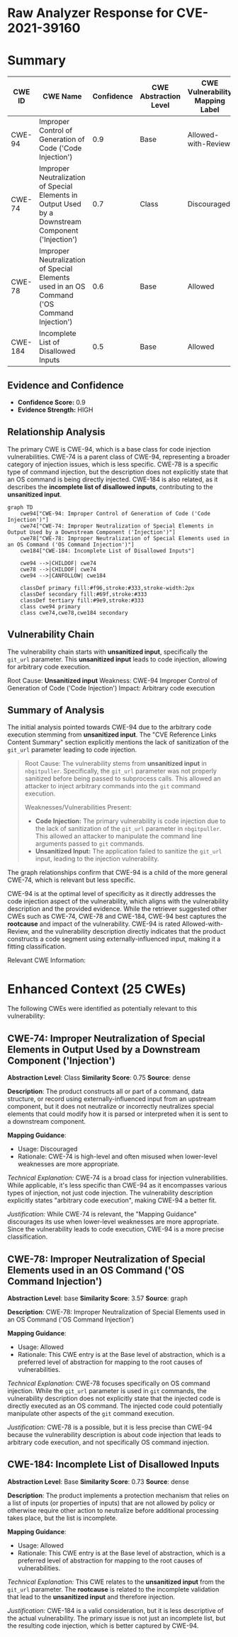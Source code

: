 # Raw Analyzer Response for CVE-2021-39160

# Summary
| CWE ID | CWE Name | Confidence | CWE Abstraction Level | CWE Vulnerability Mapping Label | CWE-Vulnerability Mapping Notes |
|---|---|---|---|---|---|
| CWE-94 | Improper Control of Generation of Code ('Code Injection') | 0.9 | Base | Allowed-with-Review | Primary CWE |
| CWE-74 | Improper Neutralization of Special Elements in Output Used by a Downstream Component ('Injection') | 0.7 | Class | Discouraged | Secondary Candidate |
| CWE-78 | Improper Neutralization of Special Elements used in an OS Command ('OS Command Injection') | 0.6 | Base | Allowed | Secondary Candidate |
| CWE-184 | Incomplete List of Disallowed Inputs | 0.5 | Base | Allowed | Secondary Candidate |

## Evidence and Confidence

*   **Confidence Score:** 0.9
*   **Evidence Strength:** HIGH

## Relationship Analysis
The primary CWE is CWE-94, which is a base class for code injection vulnerabilities. CWE-74 is a parent class of CWE-94, representing a broader category of injection issues, which is less specific. CWE-78 is a specific type of command injection, but the description does not explicitly state that an OS command is being directly injected. CWE-184 is also related, as it describes the **incomplete list of disallowed inputs**, contributing to the **unsanitized input**.

```mermaid
graph TD
    cwe94["CWE-94: Improper Control of Generation of Code ('Code Injection')"]
    cwe74["CWE-74: Improper Neutralization of Special Elements in Output Used by a Downstream Component ('Injection')"]
    cwe78["CWE-78: Improper Neutralization of Special Elements used in an OS Command ('OS Command Injection')"]
    cwe184["CWE-184: Incomplete List of Disallowed Inputs"]
    
    cwe94 -->|CHILDOF| cwe74
    cwe78 -->|CHILDOF| cwe74
    cwe94 -->|CANFOLLOW| cwe184
    
    classDef primary fill:#f96,stroke:#333,stroke-width:2px
    classDef secondary fill:#69f,stroke:#333
    classDef tertiary fill:#9e9,stroke:#333
    class cwe94 primary
    class cwe74,cwe78,cwe184 secondary
```

## Vulnerability Chain
The vulnerability chain starts with **unsanitized input**, specifically the `git_url` parameter. This **unsanitized input** leads to code injection, allowing for arbitrary code execution.

Root Cause: **Unsanitized input**
Weakness: CWE-94 Improper Control of Generation of Code ('Code Injection')
Impact: Arbitrary code execution

## Summary of Analysis
The initial analysis pointed towards CWE-94 due to the arbitrary code execution stemming from **unsanitized input**. The "CVE Reference Links Content Summary" section explicitly mentions the lack of sanitization of the `git_url` parameter leading to code injection.

> Root Cause:
> The vulnerability stems from **unsanitized input** in `nbgitpuller`. Specifically, the `git_url` parameter was not properly sanitized before being passed to subprocess calls. This allowed an attacker to inject arbitrary commands into the `git` command execution.
>
> Weaknesses/Vulnerabilities Present:
> - **Code Injection:** The primary vulnerability is code injection due to the lack of sanitization of the `git_url` parameter in `nbgitpuller`. This allowed an attacker to manipulate the command line arguments passed to `git` commands.
> - **Unsanitized Input:** The application failed to sanitize the `git_url` input, leading to the injection vulnerability.

The graph relationships confirm that CWE-94 is a child of the more general CWE-74, which is relevant but less specific.

CWE-94 is at the optimal level of specificity as it directly addresses the code injection aspect of the vulnerability, which aligns with the vulnerability description and the provided evidence. While the retriever suggested other CWEs such as CWE-74, CWE-78 and CWE-184, CWE-94 best captures the **rootcause** and impact of the vulnerability. CWE-94 is rated Allowed-with-Review, and the vulnerability description directly indicates that the product constructs a code segment using externally-influenced input, making it a fitting classification.

Relevant CWE Information:

# Enhanced Context (25 CWEs)
The following CWEs were identified as potentially relevant to this vulnerability:

## CWE-74: Improper Neutralization of Special Elements in Output Used by a Downstream Component ('Injection')
**Abstraction Level**: Class
**Similarity Score**: 0.75
**Source**: dense

**Description**:
The product constructs all or part of a command, data structure, or record using externally-influenced input from an upstream component, but it does not neutralize or incorrectly neutralizes special elements that could modify how it is parsed or interpreted when it is sent to a downstream component.

**Mapping Guidance**:
- Usage: Discouraged
- Rationale: CWE-74 is high-level and often misused when lower-level weaknesses are more appropriate.

*Technical Explanation:* CWE-74 is a broad class for injection vulnerabilities. While applicable, it's less specific than CWE-94 as it encompasses various types of injection, not just code injection. The vulnerability description explicitly states "arbitrary code execution", making CWE-94 a better fit.

*Justification:* While CWE-74 is relevant, the "Mapping Guidance" discourages its use when lower-level weaknesses are more appropriate. Since the vulnerability leads to code execution, CWE-94 is a more precise classification.

## CWE-78: Improper Neutralization of Special Elements used in an OS Command ('OS Command Injection')
**Abstraction Level**: base
**Similarity Score**: 3.57
**Source**: graph

**Description**:
CWE-78: Improper Neutralization of Special Elements used in an OS Command ('OS Command Injection')

**Mapping Guidance**:
- Usage: Allowed
- Rationale: This CWE entry is at the Base level of abstraction, which is a preferred level of abstraction for mapping to the root causes of vulnerabilities.

*Technical Explanation:* CWE-78 focuses specifically on OS command injection. While the `git_url` parameter is used in `git` commands, the vulnerability description does not explicitly state that the injected code is directly executed as an OS command. The injected code could potentially manipulate other aspects of the `git` command execution.

*Justification:* CWE-78 is a possible, but it is less precise than CWE-94 because the vulnerability description is about code injection that leads to arbitrary code execution, and not specifically OS command injection.

## CWE-184: Incomplete List of Disallowed Inputs
**Abstraction Level**: Base
**Similarity Score**: 0.73
**Source**: dense

**Description**:
The product implements a protection mechanism that relies on a list of inputs (or properties of inputs) that are not allowed by policy or otherwise require other action to neutralize before additional processing takes place, but the list is incomplete.

**Mapping Guidance**:
- Usage: Allowed
- Rationale: This CWE entry is at the Base level of abstraction, which is a preferred level of abstraction for mapping to the root causes of vulnerabilities.

*Technical Explanation:* This CWE relates to the **unsanitized input** from the `git_url` parameter. The **rootcause** is related to the incomplete validation that lead to the **unsanitized input** and therefore injection.

*Justification:* CWE-184 is a valid consideration, but it is less descriptive of the actual vulnerability. The primary issue is not just an incomplete list, but the resulting code injection, which is better captured by CWE-94.